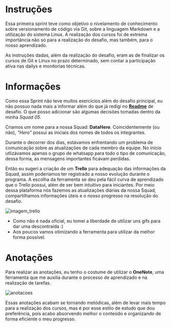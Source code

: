# **Instruções**

Essa primeira sprint teve como objetivo o nivelamento de conhecimento sobre versionamento de código via Git, sobre a linguagem Markdown e a utilização do sistema Linux. A realização dos cursos foi de extrema importância não só para a realização do desafio, mas também, para o nosso aprendizado. 

As instruções dadas, além da realização do desafio, eram as de finalizar os cursos de Git e Linux no prazo determinado, sem contar a participação ativa nas dailys e monitorias técnicas. 

# **Informações**

Como essa Sprint não teve muitos exercícios além do desafio principal, eu não possuo nada mais a informar além do que já redigi no **[Readme](https://github.com/heitorkobayashi/PB-HEITOR-KOBAYASHI/blob/main/Sprint%201/desafio/README.md)** de desafio. O que posso adicionar são algumas decisões tomadas dentro da minha _Squad 05_. 

Criamos um nome para a nossa Squad: **DataHero**. Coincidentemente (ou não), _"Hero"_ possui as iniciais dos nomes de todos os integrantes. 

Durante o decorrer dos dias, estávamos enfrentando um problema de comunicação sobre as atualizações de cada membro da equipe. No início utlizávamos apenas o grupo de whatsapp para todo o tipo de comunicação, dessa forma, as mensagens importantes ficavam perdidas.

Então eu sugeri a criação de um **Trello** para adequação das informações da Squad, assim poderíamos ter registrado a nosso evolução durante o programa. A escolha da ferramenta se deu pela fácil curva de aprendizado que o Trello possui, além de ser bem intuitivo para iniciantes. Por meio dessa plataforma nós fazemos as atualizações diárias da nossa Squad, compartilhamos informações úteis e o nosso progresso na resolução do desafio.

![imagem_trello](https://github.com/heitorkobayashi/PB-HEITOR-KOBAYASHI/blob/main/Sprint%201/evidencias/trello_squad.png)

- Como não é nada oficial, eu tomei a liberdade de utilizar uns gifs para dar uma descontraída :)
- Aos poucos vamos otimizando a ferramenta para utilizar da melhor forma possível. 

# **Anotações**

Para realizar as anotações, eu tenho o costume de utilizar o **OneNote**, uma ferramenta que me auxilia durante o processo de aprendizado e na realização de tarefas. 

![anotacoes](https://github.com/heitorkobayashi/PB-HEITOR-KOBAYASHI/blob/main/Sprint%201/evidencias/Anotacoes_01.png)

Essas anotações acabam se tornando metódicas, além de levar mais tempo para a realização dos cursos, mas é por esse estilo de estudo que dou preferência, pois acabo absorvendo melhor o conteúdo e organizando de forma eficiente o meu progresso.